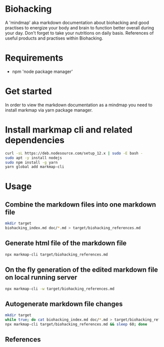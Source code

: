 # Biohacking

A 'mindmap' aka markdown documentation about biohacking and good practises to energize your body and brain
to function better overall during your day. Don't forget to take your nutritions on daily basis. References of useful
products and practises within Biohacking.

# Requirements

- npm 'node package manager'

# Get started

In order to view the markdown documentation as a mindmap you need to install markmap via yarn package manager.


# Install markmap cli and related dependencies

```bash
curl -sL https://deb.nodesource.com/setup_12.x | sudo -E bash -
sudo apt -y install nodejs
sudo npm install -g yarn
yarn global add markmap-cli
```

# Usage

## Combine the markdown files into one markdown file

```bash
mkdir target
biohacking_index.md doc/*.md > target/biohacking_references.md
```

## Generate html file of the markdown file

```bash
npx markmap-cli target/biohacking_references.md
```

## On the fly generation of the edited markdown file on local running server

```bash
npx markmap-cli -w target/biohacking_references.md
```

## Autogenerate markdown file changes

```bash
mkdir target
while true; do cat biohacking_index.md doc/*.md > target/biohacking_references.md;\
npx markmap-cli target/biohacking_references.md && sleep 60; done
```

## References